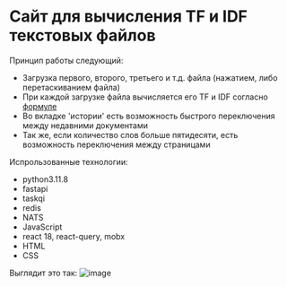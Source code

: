 # Сайт для вычисления TF и IDF текстовых файлов

Принцип работы следующий:
  - Загрузка первого, второго, третьего и т.д. файла (нажатием, либо перетаскиванием файла)
  - При каждой загрузке файла вычисляется его TF и IDF согласно [формуле](https://ru.wikipedia.org/wiki/TF-IDF)
  - Во вкладке 'истории' есть возможность быстрого переключения между недавними документами
  - Так же, если количество слов больше пятидесяти, есть возможность переключения между страницами

Испрользованные технологии:
  - python3.11.8
  - fastapi
  - taskqi
  - redis
  - NATS
  - JavaScript
  - react 18, react-query, mobx
  - HTML
  - CSS

Выглядит это так:
![image](https://github.com/pulivilizator/tf-idf_app/assets/112427972/f99ebecf-c9bf-42db-bfa7-9139f0e33d7e)
